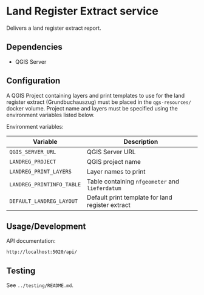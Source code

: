 Land Register Extract service
=============================

Delivers a land register extract report.


Dependencies
------------

* QGIS Server


Configuration
-------------

A QGIS Project containing layers and print templates to use for the land
register extract (Grundbuchauszug) must be placed in the `qgs-resources/`
docker volume. Project name and layers must be specified using the environment
variables listed below.

Environment variables:

| Variable                  | Description                                     |
|---------------------------|-------------------------------------------------|
| `QGIS_SERVER_URL`         | QGIS Server URL                                 |
| `LANDREG_PROJECT`         | QGIS project name                               |
| `LANDREG_PRINT_LAYERS`    | Layer names to print                            |
| `LANDREG_PRINTINFO_TABLE` | Table containing `nfgeometer` and `lieferdatum` |
| `DEFAULT_LANDREG_LAYOUT`  | Default print template for land register extract|


Usage/Development
-----------------

API documentation:

    http://localhost:5020/api/

Testing
-------

See `../testing/README.md`.
